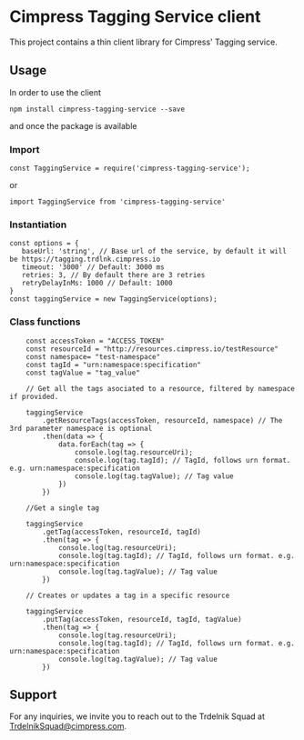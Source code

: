 # Cimpress Tagging Service client

This project contains a thin client library for Cimpress' Tagging service.

## Usage

In order to use the client

`npm install cimpress-tagging-service --save`

and once the package is available

### Import

`const TaggingService = require('cimpress-tagging-service');`

or 

`import TaggingService from 'cimpress-tagging-service'`

### Instantiation
```
const options = {
   baseUrl: 'string', // Base url of the service, by default it will be https://tagging.trdlnk.cimpress.io
   timeout: '3000' // Default: 3000 ms
   retries: 3, // By default there are 3 retries
   retryDelayInMs: 1000 // Default: 1000
}
const taggingService = new TaggingService(options);

```
### Class functions 

```
    const accessToken = "ACCESS_TOKEN"
    const resourceId = "http://resources.cimpress.io/testResource"
    const namespace= "test-namespace"
    const tagId = "urn:namespace:specification"
    const tagValue = "tag_value"

    // Get all the tags asociated to a resource, filtered by namespace if provided.

    taggingService
        .getResourceTags(accessToken, resourceId, namespace) // The 3rd parameter namespace is optional
        .then(data => {
            data.forEach(tag => {
                console.log(tag.resourceUri);
                console.log(tag.tagId); // TagId, follows urn format. e.g. urn:namespace:specification
                console.log(tag.tagValue); // Tag value
            })
        })
    
    //Get a single tag

    taggingService
        .getTag(accessToken, resourceId, tagId)
        .then(tag => {
            console.log(tag.resourceUri);
            console.log(tag.tagId); // TagId, follows urn format. e.g. urn:namespace:specification
            console.log(tag.tagValue); // Tag value
        })

    // Creates or updates a tag in a specific resource

    taggingService
        .putTag(accessToken, resourceId, tagId, tagValue) 
        .then(tag => {
            console.log(tag.resourceUri);
            console.log(tag.tagId); // TagId, follows urn format. e.g. urn:namespace:specification
            console.log(tag.tagValue); // Tag value
        })
```

## Support

For any inquiries, we invite you to reach out to the Trdelnik Squad at TrdelnikSquad@cimpress.com.
